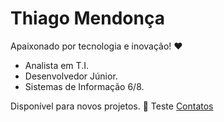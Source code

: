 # Thiago Mendonça

Apaixonado por tecnologia e inovação! ❤

- Analista em T.I.
- Desenvolvedor Júnior.
- Sistemas de Informação 6/8.

Disponível para novos projetos. :vulcan_salute:
Teste [Contatos](thiagodebugs.github.io/link-bio)
